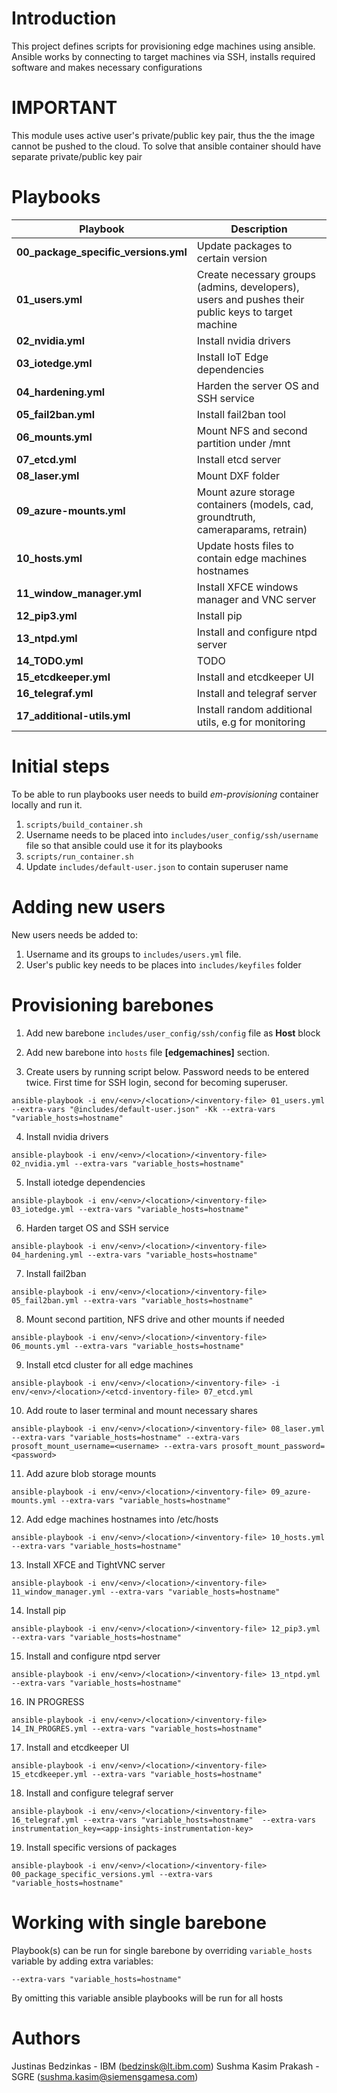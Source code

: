 # Introduction 
This project defines scripts for provisioning edge machines using ansible. Ansible works by connecting to target machines via SSH, installs required software and makes necessary configurations

# IMPORTANT
This module uses active user's private/public key pair, thus the the image cannot be pushed to the cloud. To solve that ansible container should have separate private/public key pair

# Playbooks

| Playbook | Description |
| ------------- |-------------|
| **00_package_specific_versions.yml** | Update packages to certain version |
| **01_users.yml** | Create necessary groups (admins, developers), users and pushes their public keys to target machine |
| **02_nvidia.yml** | Install nvidia drivers |
| **03_iotedge.yml** | Install IoT Edge dependencies |
| **04_hardening.yml** | Harden the server OS and SSH service |
| **05_fail2ban.yml** | Install fail2ban tool |
| **06_mounts.yml** | Mount NFS and second partition under /mnt |
| **07_etcd.yml** | Install etcd server |
| **08_laser.yml** | Mount DXF folder |
| **09_azure-mounts.yml** | Mount azure storage containers (models, cad, groundtruth, cameraparams, retrain) |
| **10_hosts.yml** | Update hosts files to contain edge machines hostnames |
| **11_window_manager.yml** | Install XFCE windows manager and VNC server |
| **12_pip3.yml** | Install pip |
| **13_ntpd.yml** | Install and configure ntpd server |
| **14_TODO.yml** | TODO |
| **15_etcdkeeper.yml** | Install and etcdkeeper UI |
| **16_telegraf.yml** | Install and telegraf server |
| **17_additional-utils.yml** | Install random additional utils, e.g for monitoring |
# Initial steps

To be able to run playbooks user needs to build *em-provisioning* container locally and run it.
1. ```scripts/build_container.sh```
2. Username needs to be placed into `includes/user_config/ssh/username` file so that ansible could use it for its playbooks
3. ```scripts/run_container.sh```
4. Update ```includes/default-user.json``` to contain superuser name

# Adding new users

New users needs be added to:
1. Username and its groups to `includes/users.yml` file.
2. User's public key needs to be places into `includes/keyfiles` folder

# Provisioning barebones
1. Add new barebone `includes/user_config/ssh/config` file as **Host** block

2. Add new barebone into `hosts` file **[edgemachines]** section.

3. Create users by running script below. Password needs to be entered twice. First time for SSH login, second for becoming superuser.
```
ansible-playbook -i env/<env>/<location>/<inventory-file> 01_users.yml --extra-vars "@includes/default-user.json" -Kk --extra-vars "variable_hosts=hostname"
```
4. Install nvidia drivers
```
ansible-playbook -i env/<env>/<location>/<inventory-file> 02_nvidia.yml --extra-vars "variable_hosts=hostname"
```
5. Install iotedge dependencies 
```
ansible-playbook -i env/<env>/<location>/<inventory-file> 03_iotedge.yml --extra-vars "variable_hosts=hostname"
```
6. Harden target OS and SSH service
```
ansible-playbook -i env/<env>/<location>/<inventory-file> 04_hardening.yml --extra-vars "variable_hosts=hostname"
```
7. Install fail2ban
```
ansible-playbook -i env/<env>/<location>/<inventory-file> 05_fail2ban.yml --extra-vars "variable_hosts=hostname"
```
8. Mount second partition, NFS drive and other mounts if needed
```
ansible-playbook -i env/<env>/<location>/<inventory-file> 06_mounts.yml --extra-vars "variable_hosts=hostname"
```
9. Install etcd cluster for all edge machines
```
ansible-playbook -i env/<env>/<location>/<inventory-file> -i env/<env>/<location>/<etcd-inventory-file> 07_etcd.yml
```
10. Add route to laser terminal and mount necessary shares
```
ansible-playbook -i env/<env>/<location>/<inventory-file> 08_laser.yml --extra-vars "variable_hosts=hostname" --extra-vars prosoft_mount_username=<username> --extra-vars prosoft_mount_password=<password>
```
11. Add azure blob storage mounts
```
ansible-playbook -i env/<env>/<location>/<inventory-file> 09_azure-mounts.yml --extra-vars "variable_hosts=hostname"
```
12. Add edge machines hostnames into /etc/hosts
```
ansible-playbook -i env/<env>/<location>/<inventory-file> 10_hosts.yml --extra-vars "variable_hosts=hostname"
```
13. Install XFCE and TightVNC server
```
ansible-playbook -i env/<env>/<location>/<inventory-file> 11_window_manager.yml --extra-vars "variable_hosts=hostname"
```
14. Install pip
```
ansible-playbook -i env/<env>/<location>/<inventory-file> 12_pip3.yml --extra-vars "variable_hosts=hostname"
```
15. Install and configure ntpd server
```
ansible-playbook -i env/<env>/<location>/<inventory-file> 13_ntpd.yml --extra-vars "variable_hosts=hostname"
```
16. IN PROGRESS
```
ansible-playbook -i env/<env>/<location>/<inventory-file> 14_IN_PROGRES.yml --extra-vars "variable_hosts=hostname"
```
17. Install and etcdkeeper UI
```
ansible-playbook -i env/<env>/<location>/<inventory-file> 15_etcdkeeper.yml --extra-vars "variable_hosts=hostname"
```
18. Install and configure telegraf server
```
ansible-playbook -i env/<env>/<location>/<inventory-file> 16_telegraf.yml --extra-vars "variable_hosts=hostname"  --extra-vars instrumentation_key=<app-insights-instrumentation-key>
```
19. Install specific versions of packages
```
ansible-playbook -i env/<env>/<location>/<inventory-file> 00_package_specific_versions.yml --extra-vars "variable_hosts=hostname"
```
# Working with single barebone

Playbook(s) can be run for single barebone by overriding `variable_hosts` variable by adding extra variables:
```
--extra-vars "variable_hosts=hostname"
```

By omitting this variable ansible playbooks will be run for all hosts

# Authors
Justinas Bedzinkas - IBM (bedzinsk@lt.ibm.com)
Sushma Kasim Prakash - SGRE (sushma.kasim@siemensgamesa.com)


